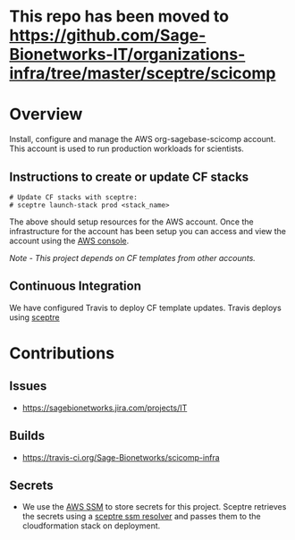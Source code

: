 # This repo has been moved to https://github.com/Sage-Bionetworks-IT/organizations-infra/tree/master/sceptre/scicomp


# Overview
Install, configure and manage the AWS org-sagebase-scicomp account.
This account is used to run production workloads for scientists.

## Instructions to create or update CF stacks

```
# Update CF stacks with sceptre:
# sceptre launch-stack prod <stack_name>
```

The above should setup resources for the AWS account.  Once the infrastructure
for the account has been setup you can access and view the account using the
[AWS console](https://AWS-account-ID-or-alias.signin.aws.amazon.com/console).

*Note - This project depends on CF templates from other accounts.*

## Continuous Integration
We have configured Travis to deploy CF template updates.  Travis deploys using
[sceptre](https://sceptre.cloudreach.com/latest/about.html)

# Contributions

## Issues
* https://sagebionetworks.jira.com/projects/IT

## Builds
* https://travis-ci.org/Sage-Bionetworks/scicomp-infra

## Secrets
* We use the [AWS SSM](https://docs.aws.amazon.com/systems-manager/latest/userguide/systems-manager-paramstore.html)
to store secrets for this project.  Sceptre retrieves the secrets using
a [sceptre ssm resolver](https://github.com/cloudreach/sceptre/tree/v1/contrib/ssm-resolver)
and passes them to the cloudformation stack on deployment.
